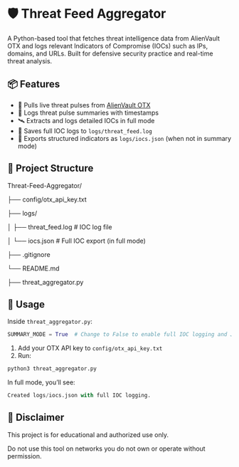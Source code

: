 # 🛡️ Threat Feed Aggregator

A Python-based tool that fetches threat intelligence data from AlienVault OTX and logs relevant Indicators of Compromise (IOCs) such as IPs, domains, and URLs. Built for defensive security practice and real-time threat analysis.

## 📦 Features

- 📡 Pulls live threat pulses from [AlienVault OTX](https://otx.alienvault.com/)
- 🧾 Logs threat pulse summaries with timestamps
- 🛰️ Extracts and logs detailed IOCs in full mode
- 📁 Saves full IOC logs to `logs/threat_feed.log`
- 🧬 Exports structured indicators as `logs/iocs.json` (when not in summary mode)

## 📁 Project Structure

Threat-Feed-Aggregator/

├── config/otx_api_key.txt

├── logs/

│ ├── threat_feed.log # IOC log file

│ └── iocs.json # Full IOC export (in full mode)

├── .gitignore

└── README.md

├── threat_aggregator.py

## 🚀 Usage


Inside `threat_aggregator.py`:

```python
SUMMARY_MODE = True  # Change to False to enable full IOC logging and JSON export
```
1. Add your OTX API key to `config/otx_api_key.txt`
2. Run:

```bash
python3 threat_aggregator.py
```
In full mode, you’ll see:
```python
Created logs/iocs.json with full IOC logging.
```

## 🔐 Disclaimer
This project is for educational and authorized use only.

Do not use this tool on networks you do not own or operate without permission.